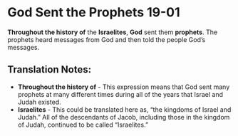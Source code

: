 God Sent the Prophets 19-01
=============================


**Throughout the history of** the **Israelites**, **God** sent them
**prophets**. The prophets heard messages from God and then told the
people God’s messages.

Translation Notes:
------------------

-   **Throughout the history of** - This expression means that God sent
    many prophets at many different times during all of the years that
    Israel and Judah existed.
-   **Israelites** - This could be translated here as, “the kingdoms of
    Israel and Judah.” All of the descendants of Jacob, including those
    in the kingdom of Judah, continued to be called “Israelites.”

